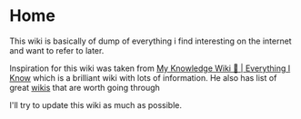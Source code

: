 # Home
This wiki is basically of dump of everything i find interesting on the internet and want to refer to later.

Inspiration for this wiki was taken from [My Knowledge Wiki 🌿 | Everything I Know](https://wiki.nikiv.dev/) which is a brilliant wiki with lots of information. 
He also has list of great [wikis](https://wiki.nikiv.dev/other/wiki-workflow#similar-wikis-i-liked) that are worth going through


I'll try to update this wiki as much as possible.
